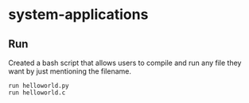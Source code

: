 # system-applications
## Run
Created a bash script that allows users to compile and run any file they want by just mentioning the filename.
```
run helloworld.py
run helloworld.c
```
